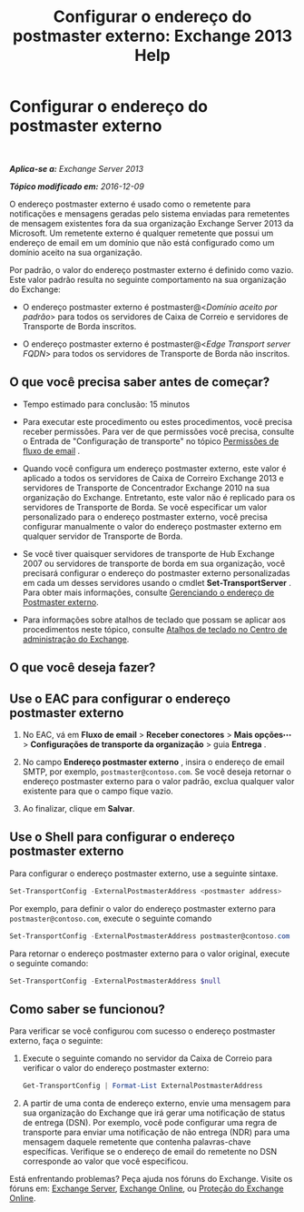 ﻿---
title: 'Configurar o endereço do postmaster externo: Exchange 2013 Help'
TOCTitle: Configurar o endereço do postmaster externo
ms:assetid: 6b0c8675-3238-462d-8973-b52305fb90d2
ms:mtpsurl: https://technet.microsoft.com/pt-br/library/Bb430765(v=EXCHG.150)
ms:contentKeyID: 52058825
ms.date: 05/22/2018
mtps_version: v=EXCHG.150
ms.translationtype: MT
---

# Configurar o endereço do postmaster externo

 

_**Aplica-se a:** Exchange Server 2013_

_**Tópico modificado em:** 2016-12-09_

O endereço postmaster externo é usado como o remetente para notificações e mensagens geradas pelo sistema enviadas para remetentes de mensagem existentes fora da sua organização Exchange Server 2013 da Microsoft. Um remetente externo é qualquer remetente que possui um endereço de email em um domínio que não está configurado como um domínio aceito na sua organização.

Por padrão, o valor do endereço postmaster externo é definido como vazio. Este valor padrão resulta no seguinte comportamento na sua organização do Exchange:

  - O endereço postmaster externo é postmaster@\<*Domínio aceito por padrão*\> para todos os servidores de Caixa de Correio e servidores de Transporte de Borda inscritos.

  - O endereço postmaster externo é postmaster@\<*Edge Transport server FQDN*\> para todos os servidores de Transporte de Borda não inscritos.

## O que você precisa saber antes de começar?

  - Tempo estimado para conclusão: 15 minutos

  - Para executar este procedimento ou estes procedimentos, você precisa receber permissões. Para ver de que permissões você precisa, consulte o Entrada de "Configuração de transporte" no tópico [Permissões de fluxo de email](mail-flow-permissions-exchange-2013-help.md) .

  - Quando você configura um endereço postmaster externo, este valor é aplicado a todos os servidores de Caixa de Correiro Exchange 2013 e servidores de Transporte de Concentrador Exchange 2010 na sua organização do Exchange. Entretanto, este valor não é replicado para os servidores de Transporte de Borda. Se você especificar um valor personalizado para o endereço postmaster externo, você precisa configurar manualmente o valor do endereço postmaster externo em qualquer servidor de Transporte de Borda.

  - Se você tiver quaisquer servidores de transporte de Hub Exchange 2007 ou servidores de transporte de borda em sua organização, você precisará configurar o endereço do postmaster externo personalizadas em cada um desses servidores usando o cmdlet **Set-TransportServer** . Para obter mais informações, consulte [Gerenciando o endereço de Postmaster externo](https://go.microsoft.com/fwlink/?linkid=279922).

  - Para informações sobre atalhos de teclado que possam se aplicar aos procedimentos neste tópico, consulte [Atalhos de teclado no Centro de administração do Exchange](keyboard-shortcuts-in-the-exchange-admin-center-exchange-online-protection-help.md).

## O que você deseja fazer?

## Use o EAC para configurar o endereço postmaster externo

1.  No EAC, vá em **Fluxo de email** \> **Receber conectores** \> **Mais opções**![Ícone Mais opções](images/JJ150550.5381819e-3b21-4873-8714-e9b956290b28(EXCHG.150).gif "Ícone Mais opções") \> **Configurações de transporte da organização** \> guia **Entrega** .

2.  No campo **Endereço postmaster externo** , insira o endereço de email SMTP, por exemplo, `postmaster@contoso.com`. Se você deseja retornar o endereço postmaster externo para o valor padrão, exclua qualquer valor existente para que o campo fique vazio.

3.  Ao finalizar, clique em **Salvar**.

## Use o Shell para configurar o endereço postmaster externo

Para configurar o endereço postmaster externo, use a seguinte sintaxe.

```powershell
Set-TransportConfig -ExternalPostmasterAddress <postmaster address>
```

Por exemplo, para definir o valor do endereço postmaster externo para `postmaster@contoso.com`, execute o seguinte comando

```powershell
Set-TransportConfig -ExternalPostmasterAddress postmaster@contoso.com
```

Para retornar o endereço postmaster externo para o valor original, execute o seguinte comando:

```powershell
Set-TransportConfig -ExternalPostmasterAddress $null
```

## Como saber se funcionou?

Para verificar se você configurou com sucesso o endereço postmaster externo, faça o seguinte:

1.  Execute o seguinte comando no servidor da Caixa de Correio para verificar o valor do endereço postmaster externo:
    
    ```powershell
    Get-TransportConfig | Format-List ExternalPostmasterAddress
    ```

2.  A partir de uma conta de endereço externo, envie uma mensagem para sua organização do Exchange que irá gerar uma notificação de status de entrega (DSN). Por exemplo, você pode configurar uma regra de transporte para enviar uma notificação de não entrega (NDR) para uma mensagem daquele remetente que contenha palavras-chave específicas. Verifique se o endereço de email do remetente no DSN corresponde ao valor que você especificou.

Está enfrentando problemas? Peça ajuda nos fóruns do Exchange. Visite os fóruns em: [Exchange Server](https://go.microsoft.com/fwlink/p/?linkid=60612), [Exchange Online](https://go.microsoft.com/fwlink/p/?linkid=267542), ou [Proteção do Exchange Online](https://go.microsoft.com/fwlink/p/?linkid=285351).


